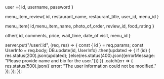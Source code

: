 


user ={
id,
username,
password
}

menu_item_review{
id,
restaurant_name,
restaurant_title,
user_id,
menu_id
}

menu_item{
id,menu_item_name,
photo_of_order,
review_id,
food_rating
}

other{
id,
comments,
price,
wait_time, 
date_of visit,
menu_id
}



server.put("/user/:id", (req, res) => {
  const { id } = req.params;
  const UserInfo = req.body;
  DB.update(id, UserInfo)
    .then(updated => {
      if (id) {
        res.status(200).json(updated);
      }else(res.status(400).json({errorMessage: "Please provide name and bio for the user."}))
    })
    .catch(err => {
      res.status(500).json({ error: "The user information could not be modified." });
    });
});
